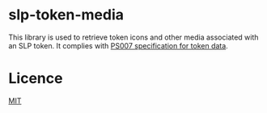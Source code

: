# slp-token-media

This library is used to retrieve token icons and other media associated with an SLP token. It complies with [PS007 specification for token data](https://github.com/Permissionless-Software-Foundation/specifications/blob/master/ps007-token-data-schema.md).


# Licence
[MIT](LICENSE.md)
